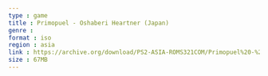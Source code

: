 ```yaml
---
type : game
title : Primopuel - Oshaberi Heartner (Japan)
genre : 
format : iso
region : asia
link : https://archive.org/download/PS2-ASIA-ROMS321COM/Primopuel%20-%20Oshaberi%20Heartner%20%28Japan%29.7z
size : 67MB
---
```

